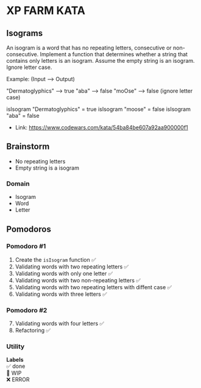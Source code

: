 # XP FARM KATA

## Isograms

An isogram is a word that has no repeating letters, consecutive or non-consecutive. Implement a function that determines whether a string that contains only letters is an isogram. Assume the empty string is an isogram. Ignore letter case.

Example: (Input --> Output)

"Dermatoglyphics" --> true "aba" --> false "moOse" --> false (ignore letter case)

isIsogram "Dermatoglyphics" = true
isIsogram "moose" = false
isIsogram "aba" = false

- Link: https://www.codewars.com/kata/54ba84be607a92aa900000f1

## Brainstorm

- No repeating letters
- Empty string is a isogram

### Domain

- Isogram
- Word
- Letter

## Pomodoros

### Pomodoro #1

1. Create the `isIsogram` function ✅
2. Validating words with two repeating letters ✅
3. Validating words with only one letter ✅
4. Validating words with two non-repeating letters ✅
5. Validating words with two repeating letters with diffent case ✅
6. Validating words with three letters ✅

### Pomodoro #2

7. Validating words with four letters ✅
8. Refactoring ✅

### Utility

**Labels**  
✅ done  
🚧 WIP  
❌ ERROR
